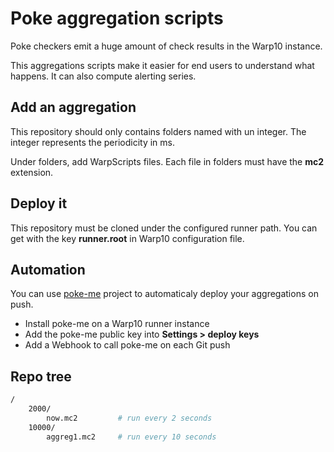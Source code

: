 # Poke aggregation scripts

Poke checkers emit a huge amount of check results in the Warp10 instance.

This aggregations scripts make it easier for end users to understand what happens.
It can also compute alerting series.

## Add an aggregation

This repository should only contains folders named with un integer.
The integer represents the periodicity in ms.

Under folders, add WarpScripts files.
Each file in folders must have the **mc2** extension.

## Deploy it

This repository must be cloned under the configured runner path.
You can get with the key **runner.root** in Warp10 configuration file.

## Automation

You can use [poke-me](https://github.com/warp-poke/poke-me) project to automaticaly deploy your aggregations on push.

* Install poke-me on a Warp10 runner instance
* Add the poke-me public key into __Settings > deploy keys__
* Add a Webhook to call poke-me on each Git push

## Repo tree

```sh
/
    2000/
        now.mc2         # run every 2 seconds
    10000/
        aggreg1.mc2     # run every 10 seconds
```

